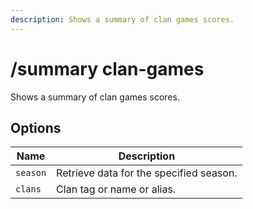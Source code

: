 ```yaml
---
description: Shows a summary of clan games scores.
---
```


# /summary clan-games

Shows a summary of clan games scores.

## Options

| Name | Description |
|------|-------------|
| `season` | Retrieve data for the specified season. |
| `clans` | Clan tag or name or alias. |


